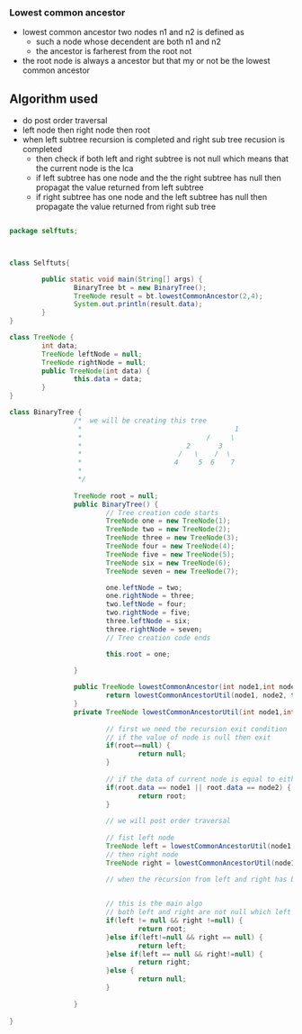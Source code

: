 ### Lowest common ancestor

- lowest common ancestor two nodes n1 and n2 is defined as
  - such a node whose decendent are both n1 and n2
  - the ancestor is farherest from the root not
-  the root node is always a ancestor but that my or not be the lowest common ancestor



## Algorithm used

- do post order traversal
- left node then right node then root
- when left subtree recursion is completed and right sub tree recusion is completed
  - then check if both left and right subtree is not null which means that the current node is the lca
  - if left subtree has one node and the the right subtree has null then propagat the value returned from left subtree
  - if right subtree has one node and the left subtree has null then propagate the value returned from right sub tree



```java

package selftuts;



class Selftuts{

        public static void main(String[] args) {
                BinaryTree bt = new BinaryTree();
                TreeNode result = bt.lowestCommonAncestor(2,4);
                System.out.println(result.data);
        }
}

class TreeNode {
        int data;
        TreeNode leftNode = null;
        TreeNode rightNode = null;
        public TreeNode(int data) {
                this.data = data;
        }
}

class BinaryTree {
                /*  we will be creating this tree
                 *                                      1
                 *                               /     \
                 *                          2       3
                 *                        /   \    /  \ 
                 *                       4     5  6    7
                 *                                              
                 */
                
                TreeNode root = null;
                public BinaryTree() {
                        // Tree creation code starts 
                        TreeNode one = new TreeNode(1);
                        TreeNode two = new TreeNode(2);
                        TreeNode three = new TreeNode(3);
                        TreeNode four = new TreeNode(4);
                        TreeNode five = new TreeNode(5);
                        TreeNode six = new TreeNode(6);
                        TreeNode seven = new TreeNode(7);

                        one.leftNode = two;
                        one.rightNode = three;
                        two.leftNode = four;
                        two.rightNode = five;
                        three.leftNode = six;
                        three.rightNode = seven;
                        // Tree creation code ends

                        this.root = one;

                }       
                
                public TreeNode lowestCommonAncestor(int node1,int node2) {
                        return lowestCommonAncestorUtil(node1, node2, this.root);
                }
                private TreeNode lowestCommonAncestorUtil(int node1,int node2,TreeNode root) {
                        
                        // first we need the recursion exit condition
                        // if the value of node is null then exit
                        if(root==null) {
                                return null;
                        }
                        
                        // if the data of current node is equal to either n1 and n2 then return the node
                        if(root.data == node1 || root.data == node2) {
                                return root;
                        }
                        
                        // we will post order traversal
                        
                        // fist left node
                        TreeNode left = lowestCommonAncestorUtil(node1, node2, root.leftNode);
                        // then right node
                        TreeNode right = lowestCommonAncestorUtil(node1, node2, root.rightNode);

                        // when the recursion from left and right has been completed then check if both left or right 
                        

                        // this is the main algo 
                        // both left and right are not null which left subtree contains one node and right subtree contains another node
                        if(left != null && right !=null) {
                                return root;
                        }else if(left!=null && right == null) {
                                return left;
                        }else if(left == null && right!=null) {
                                return right;
                        }else {
                                return null;
                        }
                        
                }
                                
}


```

